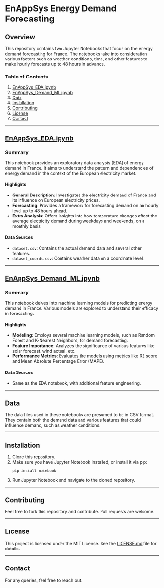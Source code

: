 
# EnAppSys Energy Demand Forecasting

## Overview
This repository contains two Jupyter Notebooks that focus on the energy demand forecasting for France. The notebooks take into consideration various factors such as weather conditions, time, and other features to make hourly forecasts up to 48 hours in advance.

### Table of Contents
1. [EnAppSys_EDA.ipynb](#enappsys_eda.ipynb)
2. [EnAppSys_Demand_ML.ipynb](#enappsys_demand_ml.ipynb)
3. [Data](#data)
4. [Installation](#installation)
5. [Contributing](#contributing)
6. [License](#license)
7. [Contact](#contact)

---

## [EnAppSys_EDA.ipynb](./EnAppSys_EDA.ipynb)
### Summary
This notebook provides an exploratory data analysis (EDA) of energy demand in France. It aims to understand the pattern and dependencies of energy demand in the context of the European electricity market.

#### Highlights
- **General Description**: Investigates the electricity demand of France and its influence on European electricity prices.
- **Forecasting**: Provides a framework for forecasting demand on an hourly level up to 48 hours ahead.
- **Extra Analysis**: Offers insights into how temperature changes affect the average electricity demand during weekdays and weekends, on a monthly basis.

#### Data Sources
- `dataset.csv`: Contains the actual demand data and several other features.
- `dataset_coords.csv`: Contains weather data on a coordinate level.

---

## [EnAppSys_Demand_ML.ipynb](./EnAppSys_Demand_ML.ipynb)
### Summary
This notebook delves into machine learning models for predicting energy demand in France. Various models are explored to understand their efficacy in forecasting.

#### Highlights
- **Modeling**: Employs several machine learning models, such as Random Forest and K-Nearest Neighbors, for demand forecasting.
- **Feature Importance**: Analyzes the significance of various features like solar forecast, wind actual, etc.
- **Performance Metrics**: Evaluates the models using metrics like R2 score and Mean Absolute Percentage Error (MAPE).

#### Data Sources
- Same as the EDA notebook, with additional feature engineering.

---

## Data
The data files used in these notebooks are presumed to be in CSV format. They contain both the demand data and various features that could influence demand, such as weather conditions.

---

## Installation
1. Clone this repository.
2. Make sure you have Jupyter Notebook installed, or install it via pip:
   ```
   pip install notebook
   ```
3. Run Jupyter Notebook and navigate to the cloned repository.

---

## Contributing
Feel free to fork this repository and contribute. Pull requests are welcome.

---

## License
This project is licensed under the MIT License. See the [LICENSE.md](LICENSE.md) file for details.

---

## Contact
For any queries, feel free to reach out.
